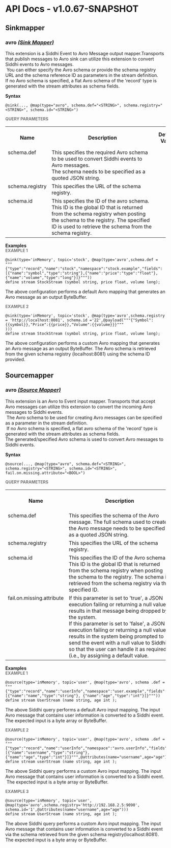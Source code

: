 # API Docs - v1.0.67-SNAPSHOT

## Sinkmapper

### avro *<a target="_blank" href="http://siddhi.io/documentation/siddhi-4.0/#sink-mapper">(Sink Mapper)</a>*

<p style="word-wrap: break-word">This extension is a Siddhi Event to Avro Message output mapper.Transports that publish  messages to Avro sink can utilize this extension to convert Siddhi events to Avro messages.<br>&nbsp;You can either specify the Avro schema or provide the schema registry URL and the schema reference ID as parameters in the stream definition.<br>If no Avro schema is specified, a flat Avro schema of the 'record' type is generated with the stream attributes as schema fields.</p>

<span id="syntax" class="md-typeset" style="display: block; font-weight: bold;">Syntax</span>
```
@sink(..., @map(type="avro", schema.def="<STRING>", schema.registry="<STRING>", schema.id="<STRING>")
```

<span id="query-parameters" class="md-typeset" style="display: block; color: rgba(0, 0, 0, 0.54); font-size: 12.8px; font-weight: bold;">QUERY PARAMETERS</span>
<table>
    <tr>
        <th>Name</th>
        <th style="min-width: 20em">Description</th>
        <th>Default Value</th>
        <th>Possible Data Types</th>
        <th>Optional</th>
        <th>Dynamic</th>
    </tr>
    <tr>
        <td style="vertical-align: top">schema.def</td>
        <td style="vertical-align: top; word-wrap: break-word">This specifies the required Avro schema to be used to convert Siddhi events to Avro messages.<br>The schema needs to be specified as a quoted JSON string.</td>
        <td style="vertical-align: top"></td>
        <td style="vertical-align: top">STRING</td>
        <td style="vertical-align: top">No</td>
        <td style="vertical-align: top">No</td>
    </tr>
    <tr>
        <td style="vertical-align: top">schema.registry</td>
        <td style="vertical-align: top; word-wrap: break-word">This specifies the URL of the schema registry.</td>
        <td style="vertical-align: top"></td>
        <td style="vertical-align: top">STRING</td>
        <td style="vertical-align: top">No</td>
        <td style="vertical-align: top">No</td>
    </tr>
    <tr>
        <td style="vertical-align: top">schema.id</td>
        <td style="vertical-align: top; word-wrap: break-word">This specifies the ID of the avro schema. This ID is the global ID that is returned from the schema registry when posting the schema to the registry. The specified ID is used to retrieve the schema from the schema registry.</td>
        <td style="vertical-align: top"></td>
        <td style="vertical-align: top">STRING</td>
        <td style="vertical-align: top">No</td>
        <td style="vertical-align: top">No</td>
    </tr>
</table>

<span id="examples" class="md-typeset" style="display: block; font-weight: bold;">Examples</span>
<span id="example-1" class="md-typeset" style="display: block; color: rgba(0, 0, 0, 0.54); font-size: 12.8px; font-weight: bold;">EXAMPLE 1</span>
```
@sink(type='inMemory', topic='stock', @map(type='avro',schema.def = """{"type":"record","name":"stock","namespace":"stock.example","fields":[{"name":"symbol","type":"string"},{"name":"price":"type":"float"},{"name":"volume","type":"long"}]}"""))
define stream StockStream (symbol string, price float, volume long);
```
<p style="word-wrap: break-word">The above configuration performs a default Avro mapping that generates an Avro message as an output ByteBuffer.</p>

<span id="example-2" class="md-typeset" style="display: block; color: rgba(0, 0, 0, 0.54); font-size: 12.8px; font-weight: bold;">EXAMPLE 2</span>
```
@sink(type='inMemory', topic='stock', @map(type='avro',schema.registry = 'http://localhost:8081', schema.id ='22',@payload("""{"Symbol":{{symbol}},"Price":{{price}},"Volume":{{volume}}}"""
)))
define stream StockStream (symbol string, price float, volume long);
```
<p style="word-wrap: break-word">The above configuration performs a custom Avro mapping that generates an Avro message as an output ByteBuffer. The Avro schema is retrieved from the given schema registry (localhost:8081) using the schema ID provided.</p>

## Sourcemapper

### avro *<a target="_blank" href="http://siddhi.io/documentation/siddhi-4.0/#source-mapper">(Source Mapper)</a>*

<p style="word-wrap: break-word">This extension is an Avro to Event input mapper. Transports that accept Avro messages can utilize this extension to convert the incoming Avro messages to Siddhi events.<br>&nbsp;The Avro schema to be used for creating Avro messages can be specified as a parameter in the stream definition.<br>&nbsp;If no Avro schema is specified, a flat avro schema of the 'record' type is generated with the stream attributes as schema fields.<br>The generated/specified Avro schema is used to convert Avro messages to Siddhi events.</p>

<span id="syntax" class="md-typeset" style="display: block; font-weight: bold;">Syntax</span>
```
@source(..., @map(type="avro", schema.def="<STRING>", schema.registry="<STRING>", schema.id="<STRING>", fail.on.missing.attribute="<BOOL>")
```

<span id="query-parameters" class="md-typeset" style="display: block; color: rgba(0, 0, 0, 0.54); font-size: 12.8px; font-weight: bold;">QUERY PARAMETERS</span>
<table>
    <tr>
        <th>Name</th>
        <th style="min-width: 20em">Description</th>
        <th>Default Value</th>
        <th>Possible Data Types</th>
        <th>Optional</th>
        <th>Dynamic</th>
    </tr>
    <tr>
        <td style="vertical-align: top">schema.def</td>
        <td style="vertical-align: top; word-wrap: break-word">This specifies the schema of the Avro message. The full schema used to create the Avro message needs to be specified as a quoted JSON string.</td>
        <td style="vertical-align: top"></td>
        <td style="vertical-align: top">STRING</td>
        <td style="vertical-align: top">No</td>
        <td style="vertical-align: top">No</td>
    </tr>
    <tr>
        <td style="vertical-align: top">schema.registry</td>
        <td style="vertical-align: top; word-wrap: break-word">This specifies the URL of the schema registry.</td>
        <td style="vertical-align: top"></td>
        <td style="vertical-align: top">STRING</td>
        <td style="vertical-align: top">No</td>
        <td style="vertical-align: top">No</td>
    </tr>
    <tr>
        <td style="vertical-align: top">schema.id</td>
        <td style="vertical-align: top; word-wrap: break-word">This specifies the ID of the Avro schema. This ID is the global ID that is returned from the schema registry when posting the schema to the registry. The schema is retrieved from the schema registry via the specified ID.</td>
        <td style="vertical-align: top"></td>
        <td style="vertical-align: top">STRING</td>
        <td style="vertical-align: top">No</td>
        <td style="vertical-align: top">No</td>
    </tr>
    <tr>
        <td style="vertical-align: top">fail.on.missing.attribute</td>
        <td style="vertical-align: top; word-wrap: break-word">If this parameter is set to 'true', a JSON execution failing or returning a null value results in that message being dropped by the system.<br>If this parameter is set to 'false', a JSON execution failing or returning a null value results in the system being prompted to send the event with a null value to Siddhi so that the user can handle it as required (i.e., by assigning a default value.</td>
        <td style="vertical-align: top">true</td>
        <td style="vertical-align: top">BOOL</td>
        <td style="vertical-align: top">Yes</td>
        <td style="vertical-align: top">No</td>
    </tr>
</table>

<span id="examples" class="md-typeset" style="display: block; font-weight: bold;">Examples</span>
<span id="example-1" class="md-typeset" style="display: block; color: rgba(0, 0, 0, 0.54); font-size: 12.8px; font-weight: bold;">EXAMPLE 1</span>
```
@source(type='inMemory', topic='user', @map(type='avro', schema .def = """{"type":"record","name":"userInfo","namespace":"user.example","fields":[{"name":"name","type":"string"}, {"name":"age","type":"int"}]}"""))
define stream UserStream (name string, age int );

```
<p style="word-wrap: break-word">The above Siddhi query performs a default Avro input mapping. The input Avro message that contains user information is converted to a Siddhi event.<br>The expected input is a byte array or ByteBuffer.</p>

<span id="example-2" class="md-typeset" style="display: block; color: rgba(0, 0, 0, 0.54); font-size: 12.8px; font-weight: bold;">EXAMPLE 2</span>
```
@source(type='inMemory', topic='user', @map(type='avro', schema .def = """{"type":"record","name":"userInfo","namespace":"avro.userInfo","fields":[{"name":"username","type":"string"}, {"name":"age","type":"int"}]}""",@attributes(name="username",age="age")))
define stream userStream (name string, age int );

```
<p style="word-wrap: break-word">The above Siddhi query performs a custom Avro input mapping. The input Avro message that contains user information is converted  to a Siddhi event.<br>&nbsp;The expected input is a byte array or ByteBuffer.</p>

<span id="example-3" class="md-typeset" style="display: block; color: rgba(0, 0, 0, 0.54); font-size: 12.8px; font-weight: bold;">EXAMPLE 3</span>
```
@source(type='inMemory', topic='user', @map(type='avro',schema.registry='http://192.168.2.5:9090', schema.id='1',@attributes(name="username",age="age")))
define stream UserStream (name string, age int );

```
<p style="word-wrap: break-word">The above Siddhi query performs a custom Avro input mapping. The input Avro message that contains user information is converted to a Siddhi event via the schema retrieved from the given schema registry(localhost:8081).<br>The expected input is a byte array or ByteBuffer.</p>

